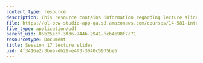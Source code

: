 ```yaml
---
content_type: resource
description: This resource contains information regarding lecture slide 17.
file: https://ol-ocw-studio-app-qa.s3.amazonaws.com/courses/14-581-international-economics-i-spring-2013/4f3416a23beadb29e4f33040c5975be5_MIT14_581S13_Lecslides17.pdf
file_type: application/pdf
parent_uid: 85b25e3f-3fd6-744b-2941-fcb4e98f7c71
resourcetype: Document
title: Session 17 lecture slides
uid: 4f3416a2-3bea-db29-e4f3-3040c5975be5
---
```

